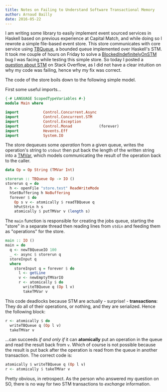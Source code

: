 ```yaml
---
title: Notes on Failing to Understand Software Transactional Memory
author: Arnaud Bailly 
date: 2016-05-22
---
```


I am writing some library to easily implement event sourced services in Haskell based on previous experience at Capital Match, and while doing so I rewrote a simple file-based event store. This store communicates with core service using [TBQueue](https://hackage.haskell.org/package/stm-2.4.4.1/docs/Control-Concurrent-STM-TBQueue.html), a bounded queue implemented over Haskell's STM. It took me couple of hours on Friday to solve a [BlockedIndefinitelyOnSTM](http://hackage.haskell.org/package/base-4.8.2.0/docs/Control-Exception-Base.html#t:BlockedIndefinitelyOnSTM) bug I was facing while testing this simple store. So today I posted a [question about STM](http://stackoverflow.com/questions/37376419/what-is-the-precise-reason-i-got-blocked-on-stm) on Stack Overflow, as I did not have a clear intuition on why my code was failing, hence why my fix was correct.

The code of the store boils down to the following simple model.

First some useful imports...

```haskell
{-# LANGUAGE ScopedTypeVariables #-}
module Main where

import           Control.Concurrent.Async
import           Control.Concurrent.STM
import           Control.Exception
import           Control.Monad            (forever)
import           Hevents.Eff
import           System.IO
```

The store dequeues some *operation* from a given queue, writes the operation's string to `stdout` then put back the length of the written string into a [TMVar](http://hackage.haskell.org/package/stm-2.4.4.1/docs/Control-Concurrent-STM-TMVar.html), which models communicating the result of the operation back to the caller. 

```haskell
data Op = Op String (TMVar Int)

storerun :: TBQueue Op -> IO ()
storerun q = do
  h <- openFile "store.test" ReadWriteMode
  hSetBuffering h NoBuffering
  forever $ do
    Op s v <- atomically $ readTBQueue q
    hPutStrLn h s
    atomically $ putTMVar v (length s)
```

The `main` function is responsible for creating the jobs queue, starting the "store" in a separate thread then reading lines from `stdin` and feeding them as "operations" for the store. 

```haskell
main :: IO ()
main = do
  q <- newTBQueueIO 100
  _ <- async $ storerun q
  storeInput q
  where
    storeInput q = forever $ do
      l <- getLine
      v <- newEmptyTMVarIO
      r <- atomically $ do
        writeTBQueue q (Op l v)
        takeTMVar v
```

This code deadlocks because STM are actually - surprise! - **transactions**: They do all of their operations, or nothing, and they are serialized. Hence the following block:

```haskell
r <- atomically $ do
  writeTBQueue q (Op l v)
  takeTMVar v
```

...can succeeds *if and only if* it can **atomically** put an operation in the queue and read the result back from `v`. Which of course is not possible because the result is put back after the operation is read from the queue in another transaction. The correct code is:

```haskell
atomically $ writeTBQueue q (Op l v)
r <- atomically $ takeTMVar v
```

Pretty obvious, in retrospect. As the person who answered my question on SO, there is no way for two STM transactions to *exchange* information.

